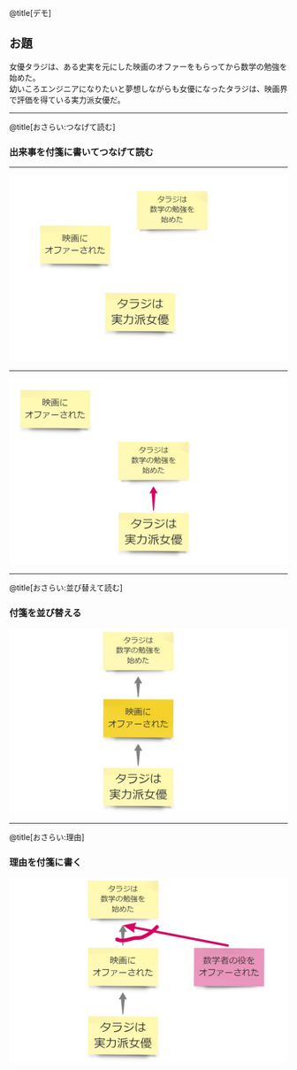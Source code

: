 @title[デモ]
## お題

女優タラジは、ある史実を元にした映画のオファーをもらってから数学の勉強を始めた。  
幼いころエンジニアになりたいと夢想しながらも女優になったタラジは、映画界で評価を得ている実力派女優だ。

---

@title[おさらい:つなげて読む]
### 出来事を付箋に書いてつなげて読む

---

![](assets/images/1_guide.jpg)

---

![](assets/images/2_guide.jpg)

---

@title[おさらい:並び替えて読む]
### 付箋を並び替える

![](assets/images/3_guide.jpg)

---

@title[おさらい:理由]
### 理由を付箋に書く

![](assets/images/4_guide.jpg)
